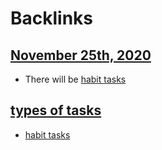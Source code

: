 
# Backlinks
## [November 25th, 2020](<November 25th, 2020.md>)
- There will be [habit tasks](<habit tasks.md>)

## [types of tasks](<types of tasks.md>)
- [habit tasks](<habit tasks.md>)

